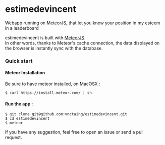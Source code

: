 # estimedevincent
Webapp running on MeteorJS, that let you know your position in my esteem in a leaderboard

estimedevincent is built with [MeteorJS](https://www.meteor.com/).  
In other words, thanks to Meteor's cache connection, the data displayed on the browser is instantly sync with the database.


### Quick start

#### Meteor Installation
Be sure to have meteor installed, on MacOSX : 

`$ curl https://install.meteor.com/ | sh`


#### Run the app :  

```
$ git clone git@github.com:vnctaing/estimedevincent.git
$ cd estimedevincent
$ meteor
```

If you have any suggestion, feel free to open an issue or send a pull request. 
